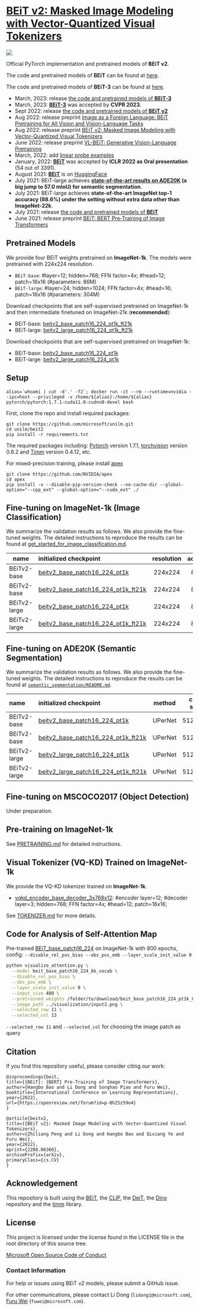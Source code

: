 # [BEiT v2: Masked Image Modeling with Vector-Quantized Visual Tokenizers](https://arxiv.org/abs/2208.06366)
![](https://github.com/addf400/files/releases/download/BEiT-v2/acc_compare.jpg)

Official PyTorch implementation and pretrained models of **BEiT v2**. 

The code and pretrained models of **BEiT** can be found at [here](https://github.com/microsoft/unilm/tree/master/beit).

The code and pretrained models of **BEiT-3** can be found at [here](https://github.com/microsoft/unilm/tree/master/beit3).

- March, 2023: release [the code and pretrained models of **BEiT-3**](https://github.com/microsoft/unilm/tree/master/beit3)
- March, 2023: [**BEiT-3**](https://arxiv.org/abs/2208.10442) was accepted by **CVPR 2023**.
- Sept 2022: release [the code and pretrained models of **BEiT v2**](https://github.com/microsoft/unilm/tree/master/beit2)
- Aug 2022: release preprint [Image as a Foreign Language: BEiT Pretraining for All Vision and Vision-Language Tasks](https://arxiv.org/abs/2208.10442)
- Aug 2022: release preprint [BEiT v2: Masked Image Modeling with Vector-Quantized Visual Tokenizers](https://arxiv.org/abs/2208.06366)
- June 2022: release preprint [VL-BEiT: Generative Vision-Language Pretraining](https://arxiv.org/abs/2206.01127)
- March, 2022: add [linear probe examples](https://github.com/microsoft/unilm/blob/master/beit/get_started_for_image_classification.md#example-linear-probe-on-imagenet)
- January, 2022: [**BEiT**](https://openreview.net/forum?id=p-BhZSz59o4) was accepted by **ICLR 2022 as Oral presentation** (54 out of 3391).
- August 2021: [**BEiT**](https://huggingface.co/transformers/master/model_doc/beit.html) is on [HuggingFace](https://github.com/huggingface/transformers)
- July 2021: BEiT-large achieves **[state-of-the-art results on ADE20K](https://paperswithcode.com/sota/semantic-segmentation-on-ade20k) (a big jump to 57.0 mIoU) for semantic segmentation**.
- July 2021: BEiT-large achieves **state-of-the-art ImageNet top-1 accuracy (88.6%) under the setting without extra data other than ImageNet-22k**.
- July 2021: release [the code and pretrained models of **BEiT**](https://github.com/microsoft/unilm/tree/master/beit)
- June 2021: release preprint [BEiT: BERT Pre-Training of Image Transformers](https://arxiv.org/abs/2106.08254)

## Pretrained Models

We provide four BEiT weights pretrained on **ImageNet-1k**. The models were pretrained with 224x224 resolution.

- `BEiT-base`: #layer=12; hidden=768; FFN factor=4x; #head=12; patch=16x16 (#parameters: 86M)
- `BEiT-large`: #layer=24; hidden=1024; FFN factor=4x; #head=16; patch=16x16 (#parameters: 304M)

Download checkpoints that are self-supervised pretrained on ImageNet-1k and then intermediate finetuned on ImageNet-21k (**recommended**):
- BEiT-base: [beitv2_base_patch16_224_pt1k_ft21k](https://github.com/addf400/files/releases/download/BEiT-v2/beitv2_base_patch16_224_pt1k_ft21k.pth)
- BEiT-large: [beitv2_large_patch16_224_pt1k_ft21k](https://github.com/addf400/files/releases/download/BEiT-v2/beitv2_large_patch16_224_pt1k_ft21k.pth)

Download checkpoints that are self-supervised pretrained on ImageNet-1k:
- BEiT-base: [beitv2_base_patch16_224_pt1k](https://github.com/addf400/files/releases/download/BEiT-v2/beitv2_base_patch16_224_pt1k.pth)
- BEiT-large: [beitv2_large_patch16_224_pt1k](https://github.com/addf400/files/releases/download/BEiT-v2/beitv2_large_patch16_224_pt1k.pth)

## Setup

```
alias=`whoami | cut -d'.' -f2`; docker run -it --rm --runtime=nvidia --ipc=host --privileged -v /home/${alias}:/home/${alias} pytorch/pytorch:1.7.1-cuda11.0-cudnn8-devel bash
```

First, clone the repo and install required packages:
```
git clone https://github.com/microsoft/unilm.git
cd unilm/beit2
pip install -r requirements.txt
```

The required packages including: [Pytorch](https://pytorch.org/) version 1.7.1, [torchvision](https://pytorch.org/vision/stable/index.html) version 0.8.2 and [Timm](https://github.com/rwightman/pytorch-image-models) version 0.4.12, etc.

For mixed-precision training, please install [apex](https://github.com/NVIDIA/apex)
```
git clone https://github.com/NVIDIA/apex
cd apex
pip install -v --disable-pip-version-check --no-cache-dir --global-option="--cpp_ext" --global-option="--cuda_ext" ./
```

## Fine-tuning on ImageNet-1k (Image Classification)

We summarize the validation results as follows. We also provide the fine-tuned weights. The detailed instructions to reproduce the results can be found at [get_started_for_image_classification.md](get_started_for_image_classification.md).

| name | initialized checkpoint | resolution | acc@1 | acc@5 | #params | weight | 
|------------|:----------------------------------------|:----------:|:-----:|:-----:|:-------:|-------------------|
| BEiTv2-base | [beitv2_base_patch16_224_pt1k](https://github.com/addf400/files/releases/download/BEiT-v2/beitv2_base_patch16_224_pt1k.pth) | 224x224 | 85.5 | 97.5 | 86.5M | [link](https://github.com/addf400/files/releases/download/BEiT-v2/beitv2_base_patch16_224_pt1k_ft1k.pth) |
| BEiTv2-base | [beitv2_base_patch16_224_pt1k_ft21k](https://github.com/addf400/files/releases/download/BEiT-v2/beitv2_base_patch16_224_pt1k_ft21k.pth) | 224x224 | 86.5 | 98.0 | 86.5M | [link](https://github.com/addf400/files/releases/download/BEiT-v2/beitv2_base_patch16_224_pt1k_ft21kto1k.pth) |
| BEiTv2-large | [beitv2_base_patch16_224_pt1k](https://github.com/addf400/files/releases/download/BEiT-v2/beitv2_large_patch16_224_pt1k.pth) | 224x224 | 87.3 | 98.2 | 304M | [link](https://github.com/addf400/files/releases/download/BEiT-v2/beitv2_large_patch16_224_pt1k_ft1k.pth) |
| BEiTv2-large | [beitv2_base_patch16_224_pt1k_ft21k](https://github.com/addf400/files/releases/download/BEiT-v2/beitv2_large_patch16_224_pt1k_ft21k.pth) | 224x224 | 88.4 | 98.6 | 304M | [link](https://github.com/addf400/files/releases/download/BEiT-v2/beitv2_large_patch16_224_pt1k_ft21kto1k.pth) |

## Fine-tuning on ADE20K (Semantic Segmentation)

We summarize the validation results as follows. We also provide the fine-tuned weights. The detailed instructions to reproduce the results can be found at [`semantic_segmentation/README.md`](semantic_segmentation/README.md).

|name|initialized checkpoint|method|crop size|iterations|mIoU|#params|weight|
|:-----------|:---------------------|:-------:|:---------:|:-------:|:----:|:--------------:|:-------:|
|BEiTv2-base|[beitv2_base_patch16_224_pt1k](https://github.com/addf400/files/releases/download/BEiT-v2/beitv2_base_patch16_224_pt1k.pth)|UPerNet|512x512|160k|53.1| 163M|[link](https://github.com/addf400/files/releases/download/BEiT-v2/beitv2_base_patch16_224_pt1k_ftade20k.pth)|
|BEiTv2-base|[beitv2_base_patch16_224_pt1k_ft21k](https://github.com/addf400/files/releases/download/BEiT-v2/beitv2_base_patch16_224_pt1k_ft21k.pth)|UPerNet|512x512|160k| 53.5| 163M|[link](https://github.com/addf400/files/releases/download/BEiT-v2/beitv2_base_patch16_224_pt1k_ft21ktoade20k.pth)|
|BEiTv2-large|[beitv2_large_patch16_224_pt1k](https://github.com/addf400/files/releases/download/BEiT-v2/beitv2_large_patch16_224_pt1k.pth)|UPerNet|512x512|160k|56.7| 441M|[link](https://github.com/addf400/files/releases/download/BEiT-v2/beitv2_large_patch16_224_pt1k_ftade20k.pth)|
|BEiTv2-large|[beitv2_large_patch16_224_pt1k_ft21k](https://github.com/addf400/files/releases/download/BEiT-v2/beitv2_large_patch16_224_pt1k_ft21k.pth)|UPerNet|512x512|160k| 57.5| 441M|[link](https://github.com/addf400/files/releases/download/BEiT-v2/beitv2_large_patch16_224_pt1k_ft21ktoade20k.pth)|


## Fine-tuning on MSCOCO2017 (Object Detection)
Under preparation.


## Pre-training on ImageNet-1k

See [PRETRAINING.md](PRETRAINING.md) for detailed instructions.


## Visual Tokenizer (VQ-KD) Trained on ImageNet-1k

We provide the VQ-KD tokenizer trained on **ImageNet-1k**.
- [vqkd_encoder_base_decoder_3x768x12](https://github.com/addf400/files/releases/download/BEiT-v2/vqkd_encoder_base_decoder_3x768x12_clip-d5036aa7.pth): #encoder layer=12; #decoder layer=3; hidden=768; FFN factor=4x; #head=12; patch=16x16;

See [TOKENIZER.md](TOKENIZER.md) for more details.

## Code for Analysis of Self-Attention Map

Pre-trained [BEiT_base_patch16_224](https://conversationhub.blob.core.windows.net/beit-share-public/beit/beit_base_patch16_224_pt1k_800ep.pth) on ImageNet-1k with 800 epochs, config: ``--disable_rel_pos_bias --abs_pos_emb --layer_scale_init_value 0``

```bash
python visualize_attention.py \
  --model beit_base_patch16_224_8k_vocab \
  --disable_rel_pos_bias \
  --abs_pos_emb \
  --layer_scale_init_value 0 \
  --input_size 480 \
  --pretrained_weights /folder/to/download/beit_base_patch16_224_pt1k_800ep.pth \
  --image_path ../visualization/input2.png \
  --selected_row 11 \
  --selected_col 13
```

`--selected_row 11` and `--selected_col` for choosing the image patch as query

## Citation

If you find this repository useful, please consider citing our work:
```
@inproceedings{beit,
title={{BEiT}: {BERT} Pre-Training of Image Transformers},
author={Hangbo Bao and Li Dong and Songhao Piao and Furu Wei},
booktitle={International Conference on Learning Representations},
year={2022},
url={https://openreview.net/forum?id=p-BhZSz59o4}
}

@article{beitv2,
title={{BEiT v2}: Masked Image Modeling with Vector-Quantized Visual Tokenizers},
author={Zhiliang Peng and Li Dong and Hangbo Bao and Qixiang Ye and Furu Wei},
year={2022},
eprint={2208.06366},
archivePrefix={arXiv},
primaryClass={cs.CV}
}
```


## Acknowledgement

This repository is built using the [BEiT](https://github.com/microsoft/unilm/tree/master/beit), the [CLIP](https://github.com/openai/CLIP), the [DeiT](https://github.com/facebookresearch/deit), the [Dino](https://github.com/facebookresearch/dino) repository and the [timm](https://github.com/rwightman/pytorch-image-models) library.


## License
This project is licensed under the license found in the LICENSE file in the root directory of this source tree.

[Microsoft Open Source Code of Conduct](https://opensource.microsoft.com/codeofconduct)

### Contact Information

For help or issues using BEiT v2 models, please submit a GitHub issue.

For other communications, please contact Li Dong (`lidong1@microsoft.com`), [Furu Wei](http://gitnlp.org/) (`fuwei@microsoft.com`).
